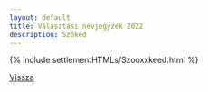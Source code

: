 ```yaml
---
layout: default
title: Választási névjegyzék 2022
description: Szőkéd
---
```


{% include settlementHTMLs/Szooxxkeed.html %}

[Vissza](../)